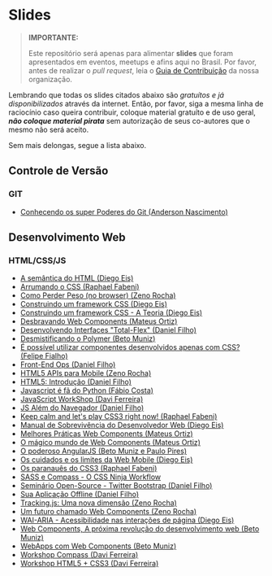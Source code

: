 # Slides

> **IMPORTANTE:**
>
> Este repositório será apenas para alimentar **slides** que foram apresentados em eventos, meetups e afins aqui no Brasil. Por favor, antes de realizar o _pull request_, leia o [Guia de Contribuição](https://github.com/cerebrobr/cerebro/blob/master/README.md#como-contribuir) da nossa organização.

Lembrando que todas os slides citados abaixo são *gratuítos e já disponibilizados* através da internet. Então, por favor, siga a mesma linha de raciocínio caso queira contribuir, coloque material gratuíto e de uso geral, ***não coloque material pirata*** sem autorização de seus co-autores que o mesmo não será aceito.

Sem mais delongas, segue a lista abaixo.

## Controle de Versão

### GIT

* [Conhecendo os super Poderes do Git (Anderson Nascimento)](https://speakerdeck.com/theandersonn/conhecendo-os-super-poderes-do-git)

## Desenvolvimento Web

### HTML/CSS/JS

* [A semântica do HTML (Diego Eis)](https://speakerdeck.com/diegoeis/a-semantica-do-html)
* [Arrumando o CSS (Raphael Fabeni)](https://speakerdeck.com/raphaelfabeni/arrumando-o-css)
* [Como Perder Peso (no browser) (Zeno Rocha)](https://speakerdeck.com/zenorocha/como-perder-peso-no-browser)
* [Construindo um framework CSS (Diego Eis)](https://speakerdeck.com/diegoeis/construindo-um-framework-css)
* [Construindo um framework CSS - A Teoria (Diego Eis)](https://speakerdeck.com/diegoeis/construindo-um-framework-css-a-teoria)
* [Desbravando Web Components (Mateus Ortiz)](http://www.slideshare.net/mteusortiz/desbravando-web-components)
* [Desenvolvendo Interfaces "Total-Flex" (Daniel Filho)](https://speakerdeck.com/danielfilho/desenvolvendo-interfaces-total-flex)
* [Desmistificando o Polymer (Beto Muniz)](https://speakerdeck.com/obetomuniz/desmistificando-o-polymer)
* [É possível utilizar componentes desenvolvidos apenas com CSS? (Felipe Fialho)](http://www.felipefialho.com/talk-css-components-14-08-08/)
* [Front-End Ops (Daniel Filho)](https://speakerdeck.com/danielfilho/front-end-ops)
* [HTML5 APIs para Mobile (Zeno Rocha)](https://speakerdeck.com/zenorocha/html5-apis-para-mobile)
* [HTML5: Introdução (Daniel Filho)](https://speakerdeck.com/danielfilho/html5-introducao)
* [Javascript é fã do Python (Fábio Costa)](http://www.slideshare.net/fabiomirandacosta/javascript-eh-fadopython)
* [JavaScript WorkShop (Davi Ferreira)](https://speakerdeck.com/daviferreira/javascript-workshop)
* [JS Além do Navegador (Daniel Filho)](https://speakerdeck.com/danielfilho/js-alem-do-navegador)
* [Keep calm and let's play CSS3 right now! (Raphael Fabeni)](https://speakerdeck.com/raphaelfabeni/keep-calm-and-lets-play-css3)
* [Manual de Sobrevivência do Desenvolvedor Web (Diego Eis)](https://speakerdeck.com/diegoeis/manual-de-sobrevivencia-do-desenvolvedor-web)
* [Melhores Práticas Web Components (Mateus Ortiz)](http://www.slideshare.net/mteusortiz/melhores)
* [O mágico mundo de Web Components (Mateus Ortiz)](https://speakerdeck.com/mateusortiz/o-magico-mundo-de-web-components)
* [O poderoso AngularJS (Beto Muniz e Paulo Pires)](https://speakerdeck.com/obetomuniz/o-poderoso-angularjs)
* [Os cuidados e os limites da Web Mobile (Diego Eis)](https://speakerdeck.com/diegoeis/os-cuidados-e-os-limites-da-web-mobile)
* [Os paranauês do CSS3 (Raphael Fabeni)](https://speakerdeck.com/raphaelfabeni/os-paranaues-do-css3)
* [SASS e Compass - O CSS Ninja Workflow](https://speakerdeck.com/obetomuniz/sass-e-compass-o-css-ninja-workflow)
* [Seminário Open-Source - Twitter Bootstrap (Daniel Filho)](https://speakerdeck.com/danielfilho/seminario-open-source-twitter-bootstrap)
* [Sua Aplicação Offline (Daniel Filho)](https://speakerdeck.com/danielfilho/sua-aplicacao-offline)
* [Tracking.js: Uma nova dimensão (Zeno Rocha)](https://speakerdeck.com/zenorocha/tracking-dot-js-uma-nova-dimensao)
* [Um futuro chamado Web Components (Zeno Rocha)](https://speakerdeck.com/zenorocha/um-futuro-chamado-web-components)
* [WAI-ARIA - Acessibilidade nas interações de página (Diego Eis)](https://speakerdeck.com/diegoeis/wai-aria-acessibilidade-nas-interacoes-de-pagina)
* [Web Components, A próxima revolução do desenvolvimento web (Beto Muniz)](https://speakerdeck.com/obetomuniz/web-components-a-proxima-revolucao-do-desenvolvimento-web)
* [WebApps com Web Components (Beto Muniz)](https://speakerdeck.com/obetomuniz/webapps-com-web-components)
* [Workshop Compass (Davi Ferreira)](https://speakerdeck.com/daviferreira/workshop-compass-globocom)
* [Workshop HTML5 + CSS3 (Davi Ferreira)](https://speakerdeck.com/daviferreira/workshop-html5-css3)
